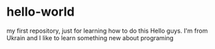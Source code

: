 # hello-world
my first repository, just for learning how to do this
Hello guys. I'm from Ukrain and I like to learn something new about programing
